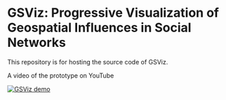# GSViz: Progressive Visualization of Geospatial Influences in Social Networks
This repository is for hosting the source code of GSViz.

A video of the prototype on YouTube 

[![GSViz demo](https://user-images.githubusercontent.com/90781261/133494672-685d5c11-3863-4a70-82f9-b232a6ab5a6d.png)
](https://youtu.be/3HGBog984dw)
